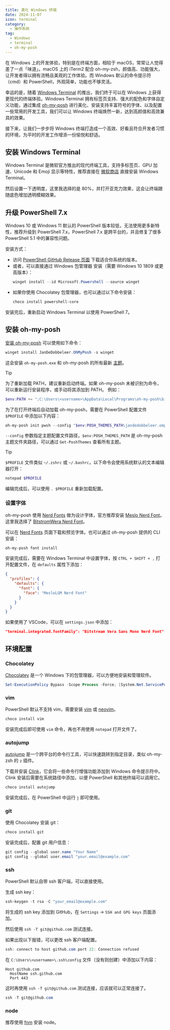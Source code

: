 ```yaml
---
title: 美化 Windows 终端
date: 2024-11-07
icon: terminal
category:
  - 操作系统
tag:
  - Windows
  - terminal
  - oh-my-posh
---
```


在 Windows 上的开发体验，特别是在终端方面，相较于 macOS，常常让人觉得差了一点「味道」。macOS 上的 iTerm2 配合 oh-my-zsh，颜值高、功能强大，让开发者得以拥有流畅且美观的工作体验。而 Windows 默认的命令提示符（cmd）和 PowerShell，外观简单，功能也不够灵活。

幸运的是，随着 [Windows Terminal](https://github.com/microsoft/terminal) 的推出，我们终于可以在 Windows 上获得更现代的终端体验。Windows Terminal 拥有标签页支持、强大的配色和字体自定义功能，通过集成 [oh-my-posh](https://github.com/JanDeDobbeleer/oh-my-posh) 进行美化、安装支持丰富符号的字体、以及配置一些常用的开发工具，我们可以让 Windows 终端焕然一新，达到高颜值和高效兼具的效果。

接下来，让我们一步步将 Windows 终端打造成一个高效、好看且符合开发者习惯的环境，为平时的开发工作增添一份愉悦和舒适。

## 安装 Windows Terminal

Windows Terminal 是微软官方推出的现代终端工具，支持多标签页、GPU 加速、Unicode 和 Emoji 显示等特性，推荐直接在 [微软商店](https://apps.microsoft.com/detail/9n0dx20hk701?rtc=1&hl=zh-cn&gl=CN) 直接安装 Windows Terminal。

然后设置一下透明度，这里我选择的是 80%，并打开亚克力效果，这会让终端跟随底色增加透明模糊效果。

## 升级 PowerShell 7.x

Windows 10 或 Windows 11 默认的 PowerShell 版本较低，无法使用更多新特性，推荐升级到 PowerShell 7.x，PowerShell 7.x 是跨平台的，并且修复了很多 PowerShell 5.1 中的兼容性问题。

安装方式：

- 访问 [PowerShell GitHub Release 页面](https://github.com/PowerShell/PowerShell/releases) 下载适合你系统的版本。
- 或者，可以直接通过 Windows 包管理器 安装（需要 Windows 10 1809 或更高版本）：
  ```powershell
  winget install --id Microsoft.Powershell --source winget
  ```
- 如果你使用 Chocolatey 包管理器，也可以通过以下命令安装：
  ```powershell
  choco install powershell-core
  ```

安装完后，重新启动 Windows Terminal 以使用 PowerShell 7。

## 安装 oh-my-posh

[安装 oh-my-posh](https://ohmyposh.dev/docs/installation/windows) 可以使用如下命令：

```powershell
winget install JanDeDobbeleer.OhMyPosh -s winget
```

这会安装 `oh-my-posh.exe` 和 oh-my-posh 的所有最新 [主题](https://ohmyposh.dev/docs/themes)。

> [!TIP]
>
> 为了重新加载 PATH，建议重新启动终端。如果 oh-my-posh 未被识别为命令，可以重新运行安装程序，或手动将其添加到 PATH。 例如：
>
> ```powershell
> $env:PATH += ";C:\Users\<username>\AppData\Local\Programs\oh-my-posh\bin"
> ```

为了在打开终端后自动加载 oh-my-posh，需要在 PowerShell 配置文件 `$PROFILE` 中添加以下内容：

```powershell
oh-my-posh init pwsh --config "$env:POSH_THEMES_PATH\jandedobbeleer.omp.json" | Invoke-Expression
```

`--config` 参数指定主题配置文件路径，`$env:POSH_THEMES_PATH` 是 oh-my-posh 主题文件夹路径，可以通过 `Get-PoshThemes` 查看所有主题。

> [!TIP]
>
> `$PROFILE` 文件类似 `~/.zshrc` 或 `~/.bashrc`，以下命令会使用系统默认的文本编辑器打开：
>
> ```powershell
> notepad $PROFILE
> ```
>
> 编辑完成后，可以使用 `. $PROFILE` 重新加载配置。

### 设置字体

oh-my-posh 使用 [Nerd Fonts](https://www.nerdfonts.com/) 做为设计字体，官方推荐安装 [Meslo Nerd Font](https://www.nerdfonts.com/font-downloads)。这里我选择了 [BitstromWera Nerd Font](https://www.nerdfonts.com/font-downloads)。

可以在 [Nerd Fonts](https://www.nerdfonts.com/font-downloads) 页面下载和预览字体。也可以通过 oh-my-posh 提供的 CLI 安装：

```powershell
oh-my-posh font install
```

安装完成后，需要在 Windows Terminal 中设置字体，按 `CTRL + SHIFT + ,` 打开配置文件，在 `defaults` 属性下添加：

```json
{
  "profiles": {
    "defaults": {
      "font": {
        "face": "MesloLGM Nerd Font"
      }
    }
  }
}
```

如果使用了 VSCode，可以在 `settings.json` 中添加：

```json
"terminal.integrated.fontFamily": "Bitstream Vera Sans Mono Nerd Font"
```

## 环境配置

### Chocolatey

[Chocolatey](https://chocolatey.org/) 是一个 Windows 下的包管理器，可以方便地安装和管理软件。

```powershell
Set-ExecutionPolicy Bypass -Scope Process -Force; [System.Net.ServicePointManager]::SecurityProtocol = [System.Net.SecurityProtocolType]::Tls12; iex ((New-Object System.Net.WebClient).DownloadString('https://community.chocolatey.org/install.ps1'))
```

### vim

PowerShell 默认不支持 vim，需要安装 [vim](https://github.com/vim/vim) 或 [neovim](https://github.com/neovim/neovim)。

```powershell
choco install vim
```

安装完成后即可使用 `vim` 命令，再也不用使用 `notepad` 打开文件了。

### autojump

[autojump](https://github.com/wting/autojump) 是一个跨平台的命令行工具，可以快速跳转到指定目录，类似 oh-my-zsh 的 `z` 插件。

下载并安装 [Clink](https://mridgers.github.io/clink/)，它会将一些命令行增强功能添加到 Windows 命令提示符中。Clink 安装后需要在系统路径中添加，以便 PowerShell 和其他终端可以调用它。

```powershell
choco install autojump
```

安装完成后，在 PowerShell 中运行 `j` 即可使用。

### git

使用 Chocolatey 安装 git：

```powershell
choco install git
```

安装完成后，配置 git 用户信息：

```powershell
git config --global user.name "Your Name"
git config --global user.email "your.email@example.com"
```

### ssh

PowerShell 默认自带 ssh 客户端，可以直接使用。

生成 ssh key：

```powershell
ssh-keygen -t rsa -C "your_email@example.com"
```

将生成的 ssh key 添加到 GitHub，在 `Settings` -> `SSH and GPG keys` 页面添加。

然后使用 `ssh -T git@github.com` 测试连接。

如果出现以下报错，可以更改 ssh 客户端配置。

```powershell
ssh: connect to host github.com port 22: Connection refused
```

在 `C:\Users\<username>\.ssh\config` 文件（没有则创建）中添加以下内容：

```
Host github.com
  HostName ssh.github.com
  Port 443
```

这时再使用 `ssh -T git@github.com` 测试连接，应该就可以正常连接了。

```powershell
ssh -T git@github.com
```

### node

推荐使用 [fnm](../../frontend/engineering/basic/06-fnm-nvm.md) 安装 node。
